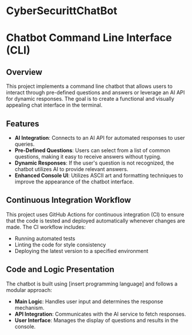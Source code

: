 # CyberSecurittChatBot
# Chatbot Command Line Interface (CLI)

## Overview
This project implements a command line chatbot that allows users to interact through pre-defined questions and answers or leverage an AI API for dynamic responses. The goal is to create a functional and visually appealing chat interface in the terminal.

## Features
- **AI Integration**: Connects to an AI API for automated responses to user queries.
- **Pre-Defined Questions**: Users can select from a list of common questions, making it easy to receive answers without typing.
- **Dynamic Responses**: If the user's question is not recognized, the chatbot utilizes AI to provide relevant answers.
- **Enhanced Console UI**: Utilizes ASCII art and formatting techniques to improve the appearance of the chatbot interface.

## Continuous Integration Workflow
This project uses GitHub Actions for continuous integration (CI) to ensure that the code is tested and deployed automatically whenever changes are made. The CI workflow includes:
- Running automated tests
- Linting the code for style consistency
- Deploying the latest version to a specified environment

## Code and Logic Presentation
The chatbot is built using [insert programming language] and follows a modular approach:
- **Main Logic**: Handles user input and determines the response mechanism.
- **API Integration**: Communicates with the AI service to fetch responses.
- **User Interface**: Manages the display of questions and results in the console.

